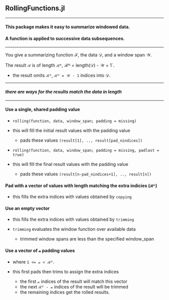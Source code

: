 ## RollingFunctions.jl

----

#### This package makes it easy to summarize windowed data.

#### A function is applied to successive data subsequences.

----

You give a summarizing function ℱ, the data 𝒟, and a window span 𝒲.  

The result `ℛ` is of length `ℛᴺ`, ℛᴺ = length(𝒟) - 𝒲 + 1`.
- the result omits `ℛᴼ`, `ℛᴼ = 𝒲 - 1` indices into 𝒟.

----

#### _there are ways for the results match the data in length_

----

#### Use a single, shared padding value

- `rolling(function, data, window_span; padding = missing)`
- this will fill the initial result values with the padding value
  - pads these values `(result[1], .., result[pad_nindices])`

- `rolling(function, data, window_span; padding = missing, padlast = true)`
- this will fill the final result values with the padding value
  - pads these values `(result[n-pad_nindices+1], .., result[n])`

#### Pad with a vector of values with length matching the extra indicies (`ℛᴼ`)

- this fills the extra indices with values obtained by `copying`

#### Use an empty vector

- this fills the extra indices with values obtained by `trimming`

- `trimming` evaluates the window function over available data
  - trimmed window spans are less than the specified window_span

#### Use a vector of `𝓃` padding values

- where `1 <= 𝓃 < ℛᴼ`.

- this first pads then trims to assign the extra indices
  - the first `𝓃` indices of the result will match this vector
  - the next `ℛᴼ - 𝓃` indices of the result will be trimmed
  - the remaining indices get the rolled results.


